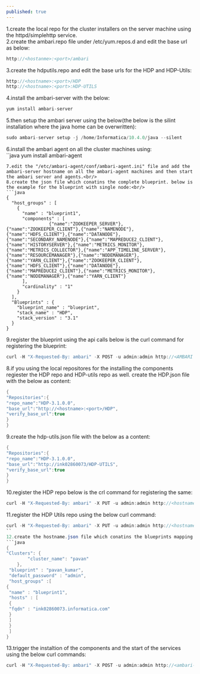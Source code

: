 ```yaml
---
published: true
---
```


1.create the local repo for the cluster installers on the server machine using the httpd/simplehttp service.<br/>
2.create the ambari.repo file under /etc/yum.repos.d and edit the base url as below:<br/>
```java
http://<hostanme>:<port>/ambari
```
3.create the hdputils.repo and edit the base urls for the HDP and HDP-Utils:<br/>
```java
http://<hostname>:<port>/HDP
http://<hostname>:<port>:HDP-UTILS
```
4.install the ambari-server with the below:<br/>
```java
yum install ambari-server
```
5.then setup the ambari server using the below(the below is the silint installation where the java home can be overwritten):<br/>
```java
sudo ambari-server setup -j /home/Informatica/10.4.0/java --silent
```
6.install the ambari agent on all the cluster machines using:<br/>
``java
yum install ambari-agent
```
7.edit the "/etc/ambari-agent/conf/ambari-agent.ini" file and add the ambari-server hostname on all the ambari-agent machines and then start the ambari server and agents.<br/>
8.create the json file which conatins the complete blueprint. below is the example for the blueprint with single node:<br/>
```java
{
  "host_groups" : [
    {
      "name" : "blueprint1",
      "components" : [
                {"name":"ZOOKEEPER_SERVER"},{"name":"ZOOKEEPER_CLIENT"},{"name":"NAMENODE"},{"name":"HDFS_CLIENT"},{"name":"DATANODE"},{"name":"SECONDARY_NAMENODE"},{"name":"MAPREDUCE2_CLIENT"},{"name":"HISTORYSERVER"},{"name":"METRICS_MONITOR"},{"name":"METRICS_COLLECTOR"},{"name":"APP_TIMELINE_SERVER"},{"name":"RESOURCEMANAGER"},{"name":"NODEMANAGER"},{"name":"YARN_CLIENT"},{"name":"ZOOKEEPER_CLIENT"},{"name":"HDFS_CLIENT"},{"name":"DATANODE"},{"name":"MAPREDUCE2_CLIENT"},{"name":"METRICS_MONITOR"},{"name":"NODEMANAGER"},{"name":"YARN_CLIENT"}
      ],
      "cardinality" : "1"
    }
  ],
  "Blueprints" : {
    "blueprint_name" : "blueprint",
    "stack_name" : "HDP",
    "stack_version" : "3.1"
  }
}
```
9.register the blueprint using the api calls below is the curl command for registering the blueprint:<br/>
```java
curl -H "X-Requested-By: ambari" -X POST -u admin:admin http://<AMBARI SERVER HOST>:8080/api/v1/blueprints/<BLUEPRINT NAME> -d @<blueprint filename>.json
```
8.if you using the local repositores for the installing the components regiester the HDP repo and HDP-utils repo as well. create the HDP.json file with the below as content:<br/>
```java
{
"Repositories":{
"repo_name":"HDP-3.1.0.0",
"base_url":"http://<hostname>:<port>/HDP",
"verify_base_url":true
}
}
```
9.create the hdp-utils.json file with the below as a content:
```java
{
"Repositories":{
"repo_name":"HDP-3.1.0.0",
"base_url":"http://ink02860073/HDP-UTILS",
"verify_base_url":true
}
}
```
10.register the HDP repo below is the crl command for registering the same:<br/>
```java
curl -H "X-Requested-By: ambari" -X PUT -u admin:admin http://<hostname>:8080/api/v1/stacks/HDP/versions/3.1/operating_systems/redhat7/repositories/HDP-3.1 -d @HDP.json
```
11.register the HDP Utils repo using the below curl command:<br/>
```java
curl -H "X-Requested-By: ambari" -X PUT -u admin:admin http://<hostname>:8080/api/v1/stacks/HDP/versions/3.1/operating_systems/redhat7/repositories/HDP-UTILS-1.1.0.22 -d @hdp-utils.json
``
12.create the hostname.json file which conatins the blueprints mapping for all the hosts below is the ebample:<br/>
```java
{
"Clusters": {
        "cluster_name": "pavan"
    },
 "blueprint" : "pavan_kumar",
 "default_password" : "admin",
 "host_groups" :[
{
 "name" : "blueprint1",
 "hosts" : [
 {
 "fqdn" : "ink02860073.informatica.com"
 }
 ]
 }
 ]
}
```
13.trigger the instaltion of the components and the start of the services using the below curl commands:<br/>
```java
curl -H "X-Requested-By: ambari" -X POST -u admin:admin http://<ambari-host>:8080/api/v1/clusters/<new-cluster-name>; -d @hostmapping.json
```
